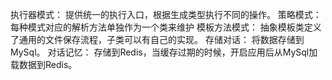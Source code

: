 执行器模式：
    提供统一的执行入口，根据生成类型执行不同的操作。
策略模式：
    每种模式对应的解析方法单独作为一个类来维护
模板方法模式：
    抽象模板类定义了通用的文件保存流程，子类可以有自己的实现。
存储对话：
    将数据存储到MySql。
对话记忆：
    存储到Redis，当缓存过期的时候，开启应用后从MySql加载数据到Redis。
